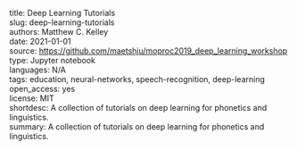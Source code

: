 title: Deep Learning Tutorials  
slug: deep-learning-tutorials  
authors: Matthew C. Kelley  
date: 2021-01-01  
source: https://github.com/maetshju/moproc2019_deep_learning_workshop  <!-- https://github.com/maetshju/ling_513_dnn_lecture -->  
type: Jupyter notebook  
languages: N/A  
tags: education, neural-networks, speech-recognition, deep-learning  
open_access: yes  
license: MIT  
shortdesc: A collection of tutorials on deep learning for phonetics and linguistics.  
summary: A collection of tutorials on deep learning for phonetics and linguistics.  
